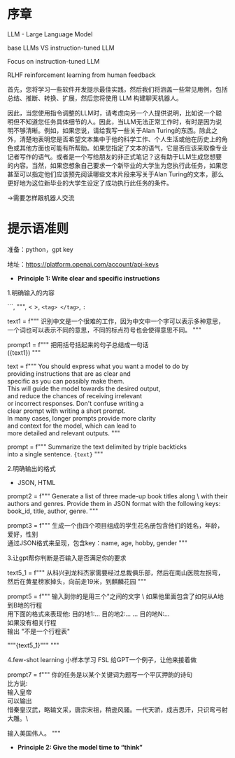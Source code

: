 # 序章

LLM - Large Language Model

base LLMs VS instruction-tuned LLM

Focus on instruction-tuned LLM

RLHF reinforcement learning from human feedback

首先，您将学习一些软件开发提示最佳实践，然后我们将涵盖一些常见用例，包括总结、推断、转换、扩展，然后您将使用 LLM 构建聊天机器人。

因此，当您使用指令调整的LLM时，请考虑向另一个人提供说明，比如说一个聪明但不知道您任务具体细节的人。因此，当LLM无法正常工作时，有时是因为说明不够清晰。例如，如果您说，请给我写一些关于Alan Turing的东西。除此之外，清楚地表明您是否希望文本集中于他的科学工作、个人生活或他在历史上的角色或其他方面也可能有所帮助。如果您指定了文本的语气，它是否应该采取像专业记者写作的语气。或者是一个写给朋友的非正式笔记？这有助于LLM生成您想要的内容。当然，如果您想象自己要求一个新毕业的大学生为您执行此任务，如果您甚至可以指定他们应该预先阅读哪些文本片段来写关于Alan Turing的文本，那么更好地为这位新毕业的大学生设定了成功执行此任务的条件。

->需要怎样跟机器人交流

# 提示语准则

准备：python，gpt key

地址：https://platform.openai.com/account/api-keys

- **Principle 1: Write clear and specific instructions**

1.明确输入的内容

```, """, < >, `<tag> </tag>`, `:`

text1 = f"""
识别中文是一个很难的工作，因为中文中一个字可以表示多种意思，一个词也可以表示不同的意思，不同的标点符号也会使得意思不同。
"""

prompt1 = f"""
把用括号括起来的句子总结成一句话\
({text1})
"""

text = f"""
You should express what you want a model to do by \
providing instructions that are as clear and \
specific as you can possibly make them. \
This will guide the model towards the desired output, \
and reduce the chances of receiving irrelevant \
or incorrect responses. Don't confuse writing a \
clear prompt with writing a short prompt. \
In many cases, longer prompts provide more clarity \
and context for the model, which can lead to \
more detailed and relevant outputs.
"""

prompt = f"""
Summarize the text delimited by triple backticks \
into a single sentence.
```{text}```
"""

2.明确输出的格式

- JSON, HTML

prompt2 = f"""
Generate a list of three made-up book titles along \ 
with their authors and genres. 
Provide them in JSON format with the following keys: 
book_id, title, author, genre.
"""

prompt3 = f"""
生成一个由四个项目组成的学生花名册包含他们的姓名，年龄，爱好，性别\
通过JSON格式来呈现，包含key：name, age, hobby, gender
"""

3.让gpt帮你判断是否输入是否满足你的要求

text5_1 = f"""
从科兴到龙科杰家需要经过总裁俱乐部，然后在南山医院左拐弯，然后在黄星榜家掉头，向前走19米，到麒麟花园
"""

prompt5 = f"""
输入到你的是用三个\"之间的文字 \ 
如果他里面包含了如何从A地到B地的行程 \
用下面的格式来表现他:
目的地1:...
目的地2:...
...
目的地N:... \
如果没有相关行程 \
输出 \"不是一个行程表\"

\"\"\"{text5_1}\"\"\"
"""

4.few-shot learning 小样本学习 FSL 给GPT一个例子，让他来接着做

prompt7 = f"""
你的任务是以某个关键词为题写一个平仄押韵的诗句 \
比方说:\
输入皇帝\
可以输出\
惜秦皇汉武，略输文采，唐宗宋祖，稍逊风骚。一代天骄，成吉思汗，只识弯弓射大雕。\ 

输入美国伟人。
"""

- **Principle 2: Give the model time to “think”**

